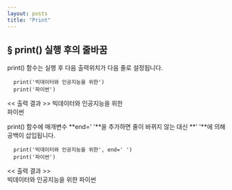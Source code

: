 ```yaml
---
layout: posts
title: "Print"
---
```



**§ print() 실행 후의 줄바꿈**
---

print() 함수는 실행 후 다음 출력위치가 다음 줄로 설정됩니다.
~~~
  print('빅데이터와 인공지능을 위한')
  print('파이썬')
~~~

<< 출력 결과 >>
빅데이터와 인공지능을 위한  
파이썬


print() 함수에 매개변수 **end=' '**을 추가하면 줄이 바뀌지 않는 대신 **' '**에 의해 공백이 삽입됩니다.
~~~
  print('빅데이터와 인공지능을 위한', end=' ')
  print('파이썬')
~~~

<< 출력 결과 >>  
빅데이터와 인공지능을 위한 파이썬
